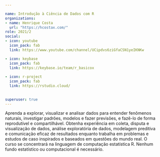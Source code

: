 ```yaml
---

name: Introdução à Ciência de Dados com R
organizations:
- name: Henrique Costa 
  url: "https://hcostax.com/"
role: 2021/2
social:
- icon: youtube
  icon_pack: fab
  link: https://www.youtube.com/channel/UCipdvs6ziGfaCSN1yeIKNKw

- icon: keybase
  icon_pack: fab
  link: https://keybase.io/team/r_basicox
  
- icon: r-project
  icon_pack: fab
  link: https://rstudio.cloud/
  
  
superuser: true
---
```


Aprenda a explorar, visualizar e analisar dados para entender fenômenos naturais, investigar padrões, modelos e fazer previsões, e fazê-lo de forma reprodutível e compartilhável. Obtenha experiência em coleta, disputa e visualização de dados, análise exploratória de dados, modelagem preditiva e comunicação eficaz de resultados enquanto trabalha em problemas e estudos de caso inspirados e baseados em questões do mundo real. O curso se concentrará na linguagem de computação estatística R. Nenhum fundo estatístico ou computacional é necessário.

